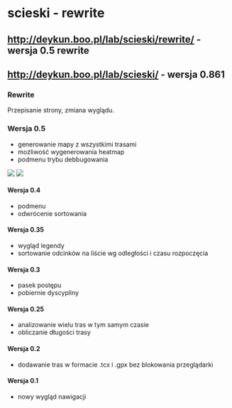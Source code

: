 # scieski - rewrite

## http://deykun.boo.pl/lab/scieski/rewrite/ - wersja 0.5 rewrite

## http://deykun.boo.pl/lab/scieski/ - wersja 0.861

### Rewrite
Przepisanie strony, zmiana wyglądu.

### Wersja 0.5
- generowanie mapy z wszystkimi trasami
- możliwość wygenerowania heatmap
- podmenu trybu debbugowania

![](http://deykun.boo.pl/lab/ilustracje/scieski/rewrite/0.5/progressbar.gif)
![](http://deykun.boo.pl/lab/ilustracje/scieski/rewrite/0.5/heatmap.gif)

#### Wersja 0.4
- podmenu
- odwrócenie sortowania

#### Wersja 0.35
- wygląd legendy
- sortowanie odcinków na liście wg odległości i czasu rozpoczęcia

#### Wersja 0.3
- pasek postępu
- pobiernie dyscypliny

#### Wersja 0.25
- analizowanie wielu tras w tym samym czasie
- obliczanie długości trasy

#### Wersja 0.2
- dodawanie tras w formacie .tcx i .gpx bez blokowania przeglądarki

#### Wersja 0.1
- nowy wygląd nawigacji

